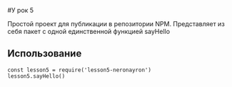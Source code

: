 #У рок 5

Простой проект для публикации в репозитории NPM. Представляет из себя пакет с одной единственной функцией sayHello

## Использование
```
const lesson5 = require('lesson5-neronayron')
lesson5.sayHello()
```